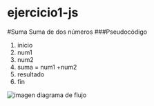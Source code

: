 # ejercicio1-js
#Suma
Suma de dos números
###Pseudocódigo
1. inicio 
2. num1
3. num2
4. suma = num1 +num2
5. resultado
6. fin

![imagen diagrama de flujo](http://2.1m.yt/PaTPRn.jpg)
